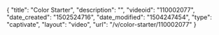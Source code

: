 {
    "title": "Color Starter",
    "description": "",
    "videoid": "110002077",
    "date_created": "1502524716",
    "date_modified": "1504247454",
    "type": "captivate",
    "layout": "video",
    "url": "\/v\/color-starter\/110002077"
}